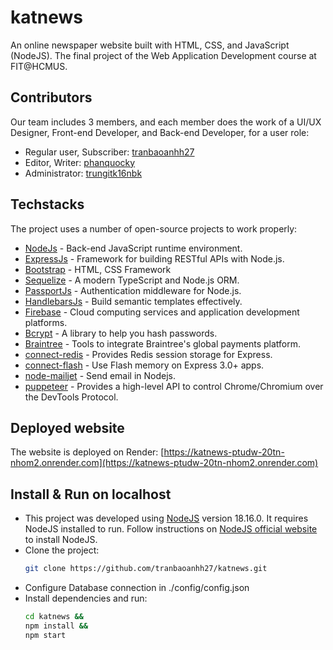 # katnews
An online newspaper website built with HTML, CSS, and JavaScript (NodeJS). The final project of the Web Application Development course at FIT@HCMUS.

## Contributors
Our team includes 3 members, and each member does the work of a UI/UX Designer, Front-end Developer, and Back-end Developer, for a  user role:
* Regular user, Subscriber: [tranbaoanhh27](https://github.com/tranbaoanhh27)
* Editor, Writer: [phanquocky](https://github.com/phanquocky)
* Administrator: [trungitk16nbk](https://github.com/trungitk16nbk)

## Techstacks
The project uses a number of open-source projects to work properly:
- [NodeJs](https://nodejs.org/) - Back-end JavaScript runtime environment.
- [ExpressJs](https://expressjs.com/) - Framework for building RESTful APIs with Node.js.
- [Bootstrap](https://getbootstrap.com/)  - HTML, CSS Framework
- [Sequelize](https://sequelize.org/) - A modern TypeScript and Node.js ORM.
- [PassportJs](https://www.passportjs.org/) - Authentication middleware for Node.js.
- [HandlebarsJs](https://handlebarsjs.com/) - Build semantic templates effectively.
- [Firebase](https://firebase.google.com/) - Cloud computing services and application development platforms.
- [Bcrypt](https://www.npmjs.com/package/bcrypt) - A library to help you hash passwords.
- [Braintree](https://developer.paypal.com/braintree/docs) - Tools to integrate Braintree's global payments platform.
- [connect-redis](https://www.npmjs.com/package/connect-redis) - Provides Redis session storage for Express.
- [connect-flash](https://www.npmjs.com/package/connect-flash) - Use Flash memory on Express 3.0+ apps.
- [node-mailjet](https://www.npmjs.com/package/node-mailjet) - Send email in Nodejs.
- [puppeteer](https://pptr.dev/) - Provides a high-level API to control Chrome/Chromium over the DevTools Protocol.

## Deployed website
The website is deployed on Render: [https://katnews-ptudw-20tn-nhom2.onrender.com](https://katnews-ptudw-20tn-nhom2.onrender.com)

## Install & Run on localhost
* This project was developed using [NodeJS](https://nodejs.org/) version 18.16.0. It requires NodeJS installed to run. Follow instructions on [NodeJS official website](https://nodejs.org/en/) to install NodeJS.
* Clone the project:
  ```bash
  git clone https://github.com/tranbaoanhh27/katnews.git
  ```
* Configure Database connection in ./config/config.json
* Install dependencies and run:
  ```bash
  cd katnews &&
  npm install &&
  npm start
  ```
